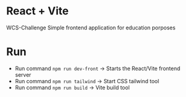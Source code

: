 # React + Vite
WCS-Challenge
Simple frontend application for education porposes

# Run
- Run command `npm run dev-front` -> Starts the React/Vite frontend server
- Run command `npm run tailwind` -> Start CSS tailwind tool
- Run command `npm run build` -> Vite build tool
